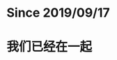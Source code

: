 # Since 2019/09/17


# 我们已经在一起

<div id="since" style="padding:2rem;text-align:center;font-size:1.6rem;line-height:3rem"></div>


<script>
      var countDownDate=new Date('2019-09-17T21:21:00').getTime();
        window.setInterval(function(){
        var distance=new Date().getTime()-countDownDate;var days=Math.floor(distance/(1000*60*60*24));
        var hours=Math.floor((distance%(1000*60*60*24))/(1000*60*60));
        var minutes=Math.floor((distance%(1000*60*60))/(1000*60));
        var seconds=Math.floor((distance%(1000*60))/1000);
        document.getElementById("since").innerHTML=days+' 天 '+hours+' 时 '+minutes+' 分 '+seconds+' 秒';},1000);
</script>


